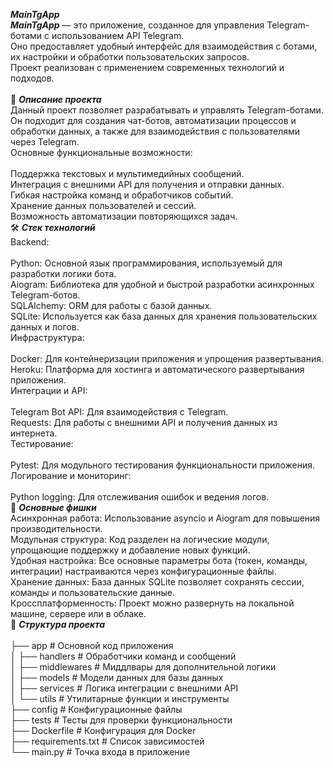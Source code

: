 ***MainTgApp***<br>
***MainTgApp*** — это приложение, созданное для управления Telegram-ботами с использованием API Telegram. <br>
Оно предоставляет удобный интерфейс для взаимодействия с ботами, их настройки и обработки пользовательских запросов. <br>
Проект реализован с применением современных технологий и подходов. <br>
<br>
📖 ***Описание проекта***<br>
Данный проект позволяет разрабатывать и управлять Telegram-ботами. <br>
Он подходит для создания чат-ботов, автоматизации процессов и обработки данных, а также для взаимодействия с пользователями через Telegram. <br>
Основные функциональные возможности: <br>
<br>
Поддержка текстовых и мультимедийных сообщений. <br>
Интеграция с внешними API для получения и отправки данных. <br>
Гибкая настройка команд и обработчиков событий. <br>
Хранение данных пользователей и сессий. <br>
Возможность автоматизации повторяющихся задач. <br>
🛠️ ***Стек технологий***<br>
Backend: <br>
<br>
Python: Основной язык программирования, используемый для разработки логики бота. <br>
Aiogram: Библиотека для удобной и быстрой разработки асинхронных Telegram-ботов. <br>
SQLAlchemy: ORM для работы с базой данных. <br>
SQLite: Используется как база данных для хранения пользовательских данных и логов. <br>
Инфраструктура: <br>
<br>
Docker: Для контейнеризации приложения и упрощения развертывания. <br>
Heroku: Платформа для хостинга и автоматического развертывания приложения. <br>
Интеграции и API: <br>
<br>
Telegram Bot API: Для взаимодействия с Telegram. <br>
Requests: Для работы с внешними API и получения данных из интернета. <br>
Тестирование: <br>
<br>
Pytest: Для модульного тестирования функциональности приложения. <br>
Логирование и мониторинг: <br>
<br>
Python logging: Для отслеживания ошибок и ведения логов. <br>
🚀 ***Основные фишки***<br>
Асинхронная работа: Использование asyncio и Aiogram для повышения производительности. <br>
Модульная структура: Код разделен на логические модули, упрощающие поддержку и добавление новых функций. <br>
Удобная настройка: Все основные параметры бота (токен, команды, интеграции) настраиваются через конфигурационные файлы. <br>
Хранение данных: База данных SQLite позволяет сохранять сессии, команды и пользовательские данные. <br>
Кроссплатформенность: Проект можно развернуть на локальной машине, сервере или в облаке. <br>
📂 ***Структура проекта***<br>
<br>
├── app                 # Основной код приложения<br>
│   ├── handlers        # Обработчики команд и сообщений<br>
│   ├── middlewares     # Миддлвары для дополнительной логики<br>
│   ├── models          # Модели данных для базы данных<br>
│   ├── services        # Логика интеграции с внешними API<br>
│   └── utils           # Утилитарные функции и инструменты<br>
├── config              # Конфигурационные файлы<br>
├── tests               # Тесты для проверки функциональности<br>
├── Dockerfile          # Конфигурация для Docker<br>
├── requirements.txt    # Список зависимостей<br>
└── main.py             # Точка входа в приложение<br>
 
